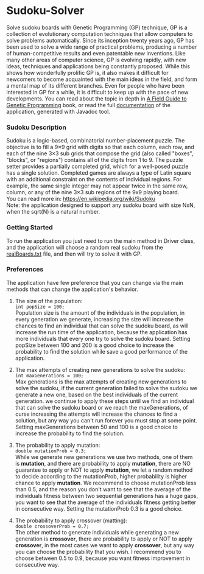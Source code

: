 # Sudoku-Solver
Solve sudoku boards with Genetic Programming (GP) technique, GP is a collection of evolutionary computation techniques
that allow computers to solve problems automatically.
Since its inception twenty years ago, GP has been used to solve a wide range of practical problems,
producing a number of human-competitive results and even patentable new inventions.
Like many other areas of computer science, GP is evolving rapidly, with new ideas, techniques and applications 
being constantly proposed. While this shows how wonderfully prolific GP is, it also makes it difficult for newcomers 
to become acquainted with the main ideas in the field, and form a mental map of its different branches.
Even for people who have been interested in GP for a while, it is difficult to keep up with the pace of new developments.
You can read about the topic in depth in 
[A Field Guide to Genetic Programming](https://www.amazon.com/Field-Guide-Genetic-Programming/dp/1409200736) book,
or read the full [documentation](https://abdulrhmanil.github.io/Sudoku-Solver/) of the application, 
generated with Javadoc tool.

### Sudoku Description
Sudoku is a logic-based, combinatorial number-placement puzzle. The objective is to fill a 9×9 grid with digits so that 
each column, each row, and each of the nine 3×3 sub grids that compose the grid 
(also called "boxes", "blocks", or "regions") contains all of the digits from 1 to 9. 
The puzzle setter provides a partially completed grid, which for a well-posed puzzle has a single solution.
Completed games are always a type of Latin square with an additional constraint on the contents of individual regions.
For example, the same single integer may not appear twice in the same row, column,
or any of the nine 3×3 sub regions of the 9x9 playing board.  
You can read more in: <https://en.wikipedia.org/wiki/Sudoku>  
Note: the application designed to support any sudoku board with size NxN, when the sqrt(N) is a natural number.

### Getting Started  
To run the application you just need to run the main method in Driver class,
and the application will choose a random real sudoku 
from the [realBoards.txt](https://github.com/Abdulrhmanil/Sudoku-Solver/blob/master/boards/realBoards.txt) file,
and then will try to solve it with GP.

### Preferences
The application have few preference that you can change via the main methods that can change the application's behavior.

1. The size of the population:  
`int popSize = 100;`  
Population size is the amount of the individuals in the population, in every generation we generate, increasing the size
will increase the chances to find an individual that can solve the sudoku board, as will increase the run time of the
application, because the application has more individuals that every one try to solve the sudoku board.
Setting popSize between 100 and 200 is a good choice to increase the probability to find the solution while
save a good performance of the application.

2. The max attempts of creating new generations to solve the sudoku:  
`int maxGenerations = 100;`  
Max generations is the max attempts of creating new generations to solve the sudoku, if the current generation failed to
solve the sudoku we generate a new one, based on the best individuals of the current generation. we continue to apply
these steps until we find an individual that can solve the sudoku board or we reach the maxGenerations, of curse increasing 
the attempts will increase the chances to find a solution, but any way you can't run forever you must stop at some point.
Setting maxGenerations between 50 and 100 is a good choice to increase the probability to find the solution.

3. The probability to apply mutation:  
`double mutationProb = 0.3;`  
While we generate new generations we use two methods, one of them is **mutation**, and there are probability to
apply **mutation**, there are NO guarantee to apply or NOT to apply **mutation**, we let a random method to decide
according to the mutationProb, higher probability is higher chance to apply **mutation**.
We recommend to choose mutationProb less than 0.5, and the reason you don't want to see that the average of 
the individuals fitness between two sequential generations has a huge gaps, you want to see that the average of
the individuals fitness getting better in consecutive way. Setting the mutationProb 0.3 is a good choice.

4. The probability to apply crossover (matting):  
`double crossoverProb = 0.7;`  
The other method to generate individuals while generating a new generation is **crossover**, there are probability
to apply or NOT to apply **crossover**, in the most cases we want to apply **crossover**, but any way you can choose
the probability that you wish. I recommend you to choose between 0.5 to 0.9, because you want fitness improvement
in consecutive way.